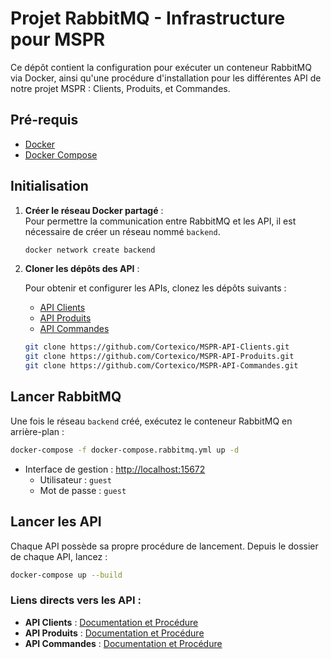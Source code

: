 # Projet RabbitMQ - Infrastructure pour MSPR

Ce dépôt contient la configuration pour exécuter un conteneur RabbitMQ via Docker, ainsi qu'une procédure d'installation pour les différentes API de notre projet MSPR : Clients, Produits, et Commandes. 

## Pré-requis

- [Docker](https://docs.docker.com/get-docker/)
- [Docker Compose](https://docs.docker.com/compose/install/)

## Initialisation

1. **Créer le réseau Docker partagé** :  
   Pour permettre la communication entre RabbitMQ et les API, il est nécessaire de créer un réseau nommé `backend`.

   ```bash
   docker network create backend
   ```

2. **Cloner les dépôts des API** :

   Pour obtenir et configurer les APIs, clonez les dépôts suivants :

   - [API Clients](https://github.com/Cortexico/MSPR-API-Clients.git)
   - [API Produits](https://github.com/Cortexico/MSPR-API-Produits.git)
   - [API Commandes](https://github.com/Cortexico/MSPR-API-Commandes.git)

   ```bash
   git clone https://github.com/Cortexico/MSPR-API-Clients.git
   git clone https://github.com/Cortexico/MSPR-API-Produits.git
   git clone https://github.com/Cortexico/MSPR-API-Commandes.git
   ```

## Lancer RabbitMQ

Une fois le réseau `backend` créé, exécutez le conteneur RabbitMQ en arrière-plan :

```bash
docker-compose -f docker-compose.rabbitmq.yml up -d
```

- Interface de gestion : [http://localhost:15672](http://localhost:15672)  
  - Utilisateur : `guest`
  - Mot de passe : `guest`

## Lancer les API

Chaque API possède sa propre procédure de lancement. Depuis le dossier de chaque API, lancez :

```bash
docker-compose up --build
```

### Liens directs vers les API :

- **API Clients** : [Documentation et Procédure](https://github.com/Cortexico/MSPR-API-Clients)
- **API Produits** : [Documentation et Procédure](https://github.com/Cortexico/MSPR-API-Produits)
- **API Commandes** : [Documentation et Procédure](https://github.com/Cortexico/MSPR-API-Commandes)
